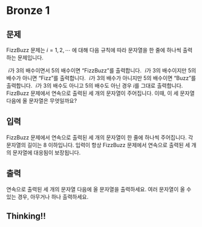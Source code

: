 # Bronze 1

## 문제
FizzBuzz 문제는 
$i = 1, 2, \cdots$ 에 대해 다음 규칙에 따라 문자열을 한 줄에 하나씩 출력하는 문제입니다.

 
$i$가 
$3$의 배수이면서 
$5$의 배수이면 “FizzBuzz”를 출력합니다.
 
$i$가 
$3$의 배수이지만 
$5$의 배수가 아니면 “Fizz”를 출력합니다.
 
$i$가 
$3$의 배수가 아니지만 
$5$의 배수이면 “Buzz”를 출력합니다.
 
$i$가 
$3$의 배수도 아니고 
$5$의 배수도 아닌 경우 
$i$를 그대로 출력합니다.
FizzBuzz 문제에서 연속으로 출력된 세 개의 문자열이 주어집니다. 이때, 이 세 문자열 다음에 올 문자열은 무엇일까요?

## 입력
FizzBuzz 문제에서 연속으로 출력된 세 개의 문자열이 한 줄에 하나씩 주어집니다. 각 문자열의 길이는 
$8$ 이하입니다. 입력이 항상 FizzBuzz 문제에서 연속으로 출력된 세 개의 문자열에 대응됨이 보장됩니다.

## 출력
연속으로 출력된 세 개의 문자열 다음에 올 문자열을 출력하세요. 여러 문자열이 올 수 있는 경우, 아무거나 하나 출력하세요.

## Thinking!!

